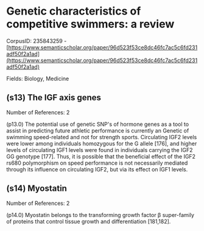 # Genetic characteristics of competitive swimmers: a review

CorpusID: 235843259 - [https://www.semanticscholar.org/paper/96d523f53ce8dc46fc7ac5c6fd231adf50f2a1ad](https://www.semanticscholar.org/paper/96d523f53ce8dc46fc7ac5c6fd231adf50f2a1ad)

Fields: Biology, Medicine

## (s13) The IGF axis genes
Number of References: 2

(p13.0) The potential use of genetic SNP's of hormone genes as a tool to assist in predicting future athletic performance is currently an Genetic of swimming speed-related and not for strength sports. Circulating IGF2 levels were lower among individuals homozygous for the G allele [176], and higher levels of circulating IGF1 levels were found in individuals carrying the IGF2 GG genotype [177]. Thus, it is possible that the beneficial effect of the IGF2 rs680 polymorphism on speed performance is not necessarily mediated through its influence on circulating IGF2, but via its effect on IGF1 levels.
## (s14) Myostatin
Number of References: 2

(p14.0) Myostatin belongs to the transforming growth factor β super-family of proteins that control tissue growth and differentiation [181,182].

